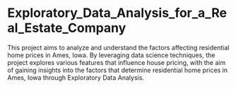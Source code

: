 # Exploratory_Data_Analysis_for_a_Real_Estate_Company
This project aims to analyze and understand the factors affecting residential home prices in Ames, Iowa. By leveraging data science techniques, the project explores various features that influence house pricing, with the aim of gaining insights into the factors that determine residential home prices in Ames, Iowa through Exploratory Data Analysis.
